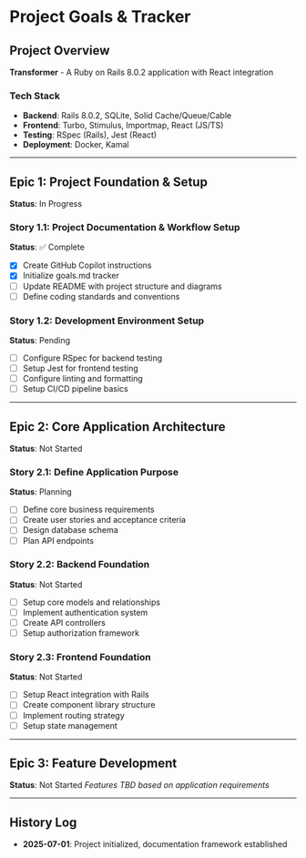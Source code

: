 # Project Goals & Tracker

## Project Overview
**Transformer** - A Ruby on Rails 8.0.2 application with React integration

### Tech Stack
- **Backend**: Rails 8.0.2, SQLite, Solid Cache/Queue/Cable
- **Frontend**: Turbo, Stimulus, Importmap, React (JS/TS)
- **Testing**: RSpec (Rails), Jest (React)
- **Deployment**: Docker, Kamal

---

## Epic 1: Project Foundation & Setup
**Status**: In Progress

### Story 1.1: Project Documentation & Workflow Setup
**Status**: ✅ Complete
- [x] Create GitHub Copilot instructions
- [x] Initialize goals.md tracker
- [ ] Update README with project structure and diagrams
- [ ] Define coding standards and conventions

### Story 1.2: Development Environment Setup
**Status**: Pending
- [ ] Configure RSpec for backend testing
- [ ] Setup Jest for frontend testing
- [ ] Configure linting and formatting
- [ ] Setup CI/CD pipeline basics

---

## Epic 2: Core Application Architecture
**Status**: Not Started

### Story 2.1: Define Application Purpose
**Status**: Planning
- [ ] Define core business requirements
- [ ] Create user stories and acceptance criteria
- [ ] Design database schema
- [ ] Plan API endpoints

### Story 2.2: Backend Foundation
**Status**: Not Started
- [ ] Setup core models and relationships
- [ ] Implement authentication system
- [ ] Create API controllers
- [ ] Setup authorization framework

### Story 2.3: Frontend Foundation
**Status**: Not Started
- [ ] Setup React integration with Rails
- [ ] Create component library structure
- [ ] Implement routing strategy
- [ ] Setup state management

---

## Epic 3: Feature Development
**Status**: Not Started
*Features TBD based on application requirements*

---

## History Log
- **2025-07-01**: Project initialized, documentation framework established
